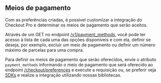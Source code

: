 ## Meios de pagamento

Com as preferências criadas, é possível customizar a integração do Checkout Pro e determinar os meios de pagamento que serão aceitos.

Através de um GET no endpoint [/v1/payment_methods](https://www.mercadopago[FAKER][URL][DOMAIN]/developers/pt/reference/payment_methods/_payment_methods/get), você pode ter acesso à lista de cada uma das opções disponíveis e com ela, definir se deseja, por exemplo, excluir um meio de pagamento ou definir um número máximo de parcelas para uma compra.

Para definir os meios de pagamento que serão oferecidos, envie o atributo `payment_methods` informando o meio de pagamento que será oferecido ao endpoint [/checkout/preferences](https://www.mercadopago[FAKER][URL][DOMAIN]/developers/pt/reference/preferences/_checkout_preferences/post) e execute a requisição ou, se preferir veja [SDKs](https://www.mercadopago.com.br/developers/pt/guides/sdks) e realize a integração utilizando nossas bibliotecas.
